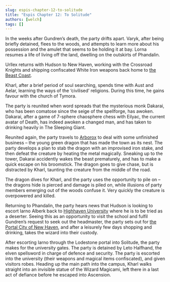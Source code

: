 ```yaml
---
slug: espis-chapter-12-to-solitude
title: "Espis Chapter 12: To Solitude"
authors: [welch]
tags: []
---
```


In the weeks after Gundren’s death, the party drifts apart. Varyk, after being briefly detained, flees to the woods, and attempts to learn more about his possession and the amulet that seems to be holding it at bay. Lorna resumes a life of living off the land, dwelling on the outskirts of Phandalin.

<!--truncate-->
 
Urllex returns with Hudson to New Haven, working with the Crossroad Knights and shipping confiscated White Iron weapons back home to [the Beast Coast](/wikis/the-beast-coast).
 
Kharl, after a brief period of soul searching, spends time with Aust and Aelar, learning the ways of the ‘civilised’ religions. During this time, he gains favour with the church of Tymora.
 
The party is reunited when word spreads that the mysterious monk Dakarai, who has been comatose since the seige of the spellforge, has awoken. Dakarai, after a game of 7-sphere chaosphere chess with Eilyac, the current avatar of Death, has indeed awoken a changed man, and has taken to drinking heavily in The Sleeping Giant.
 
Reunited again, the party travels to [Arborox](/wikis/arborox) to deal with some unfinished business – the young green dragon that has made the town as its nest. The party develops a plan to stab the dragon with an improvised iron stake, and then defeat the creature by heating the metal magically. Sneaking up to the tower, Dakarai accidently wakes the beast prematurely, and has to make a quick escape on his broomstick. The dragon goes to give chase, but is distracted by Kharl, taunting the creature from the middle of the road.
 
The dragon dives for Kharl, and the party uses the opportunity to pile on – the dragons hide is pierced and damage is piled on, while illusions of party members emerging out of the woods confuse it. Very quickly the creature is overpowered and killed.
 
Returning to Phandalin, the party hears news that Hudson is looking to escort Iarno Alberk back to [Highhaven University](/wikis/the-portal-city-of-highhaven) where he is to be tried as a deserter. Seeing this as an opportunity to visit the school and fulfil Gundren’s request to seek out the headmaster, the party sets out for [the Portal City of New Haven](/wikis/the-portal-city-of-new-haven), and after a leisurely few days shopping and drinking,  takes the wizard into their custody.
 
After escorting Iarno through the Lodestone portal into Solitude, the party makes for the university gates. The party is detained by Leto Halfhand, the elven spellsword in charge of defence and security. The party is escorted into the university (their weapons and magical items confiscated), and given visitors robes. Heading up the main path into the campus, Kharl walks straight into an invisible statue of the Wizard Magicami, left there in a last act of defiance before he escaped into Ascension.